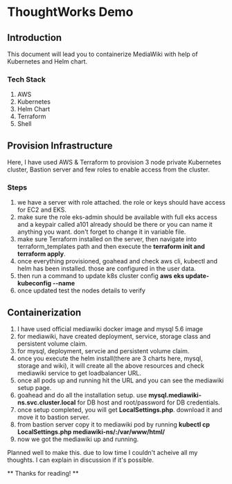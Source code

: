 # ThoughtWorks Demo

## Introduction
This document will lead you to containerize MediaWiki with help of Kubernetes and Helm chart.
 
### Tech Stack
1. AWS
2. Kubernetes
3. Helm Chart
4. Terraform
5. Shell
## Provision Infrastructure
 Here, I have used AWS & Terraform to provision 3 node private Kubernetes cluster, Bastion server and few roles to enable access from the cluster.

### Steps
1. we have a server with role attached. the role or keys should have access for EC2 and EKS.
2. make sure the role eks-admin should be available with full eks access and a keypair called a101 already should be there or you can name it anything you want. don't forget to change it in variable file.
3. make sure Terraform installed on the server, then navigate into terraform_templates path and then execute the **terraform init and terraform apply**.
4. once everything provisioned, goahead and check aws cli, kubectl and helm has been installed. those are configured in the user data.
5. then run a command to update k8s cluster config **aws eks update-kubeconfig --name <clustername>**
6. once updated test the nodes details to verify

## Containerization
1. I have used official mediawiki docker image and mysql 5.6 image
2. for mediawiki, have created deployment, service, storage class and persistent volume claim.
3. for mysql, deployment, servcie and persistent volume claim.
4. once you execute the helm install(there are 3 charts here, mysql, storage and wiki), it will create all the above resources and check mediawiki service to get loadbalancer URL.
5. once all pods up and running hit the URL and you can see the mediawiki setup page.
6. goahead and do all the installation setup. use **mysql.mediawiki-ns.svc.cluster.local** for DB host and root/password for DB credentials.
7. once setup completed, you will get **LocalSettings.php**. download it and move it to bastion server.
8. from bastion server copy it to mediawiki pod by running **kubectl cp LocalSettings.php mediawiki-ns/<podname>:/var/www/html/**
9. now we got the mediawiki up and running.


Planned well to make this. due to low time I couldn't acheive all my thoughts. I can explain in discussion if it's possible.

** Thanks for reading! **
